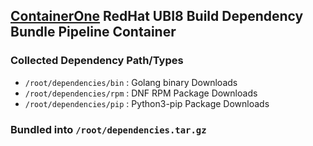 ## [ContainerOne] RedHat UBI8 Build Dependency Bundle Pipeline Container
### Collected Dependency Path/Types
* `/root/dependencies/bin` : Golang binary Downloads
* `/root/dependencies/rpm` : DNF RPM Package Downloads
* `/root/dependencies/pip` : Python3-pip Package Downloads
### Bundled into `/root/dependencies.tar.gz`
[ContainerOne]:https://github.com/containercraft/ContainerOne/blob/master/README.md
